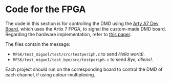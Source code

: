 # Code for the FPGA

The code in this section is for controlling the DMD using the [Arty A7 Dev Board](https://www.xilinx.com/products/boards-and-kits/1-w51quh.html), which uses the Artix 7 FPGA, to signal the custom-made DMD board.
Regarding the hardware implementation, refer to [this paper](https://www.usenix.org/conference/nsdi22/presentation/xu-talia).

The files contain the message:
* ``MFSK/test_miguel/test/src/testperiph.c`` to send _Hello world!_.
* ``MFSK/test_miguel/test_bye/src/testperiph.c`` to send _Bye, aliens!_.

Each project should run on the corresponding board to control the DMD of each channel, if using colour-multiplexing.
